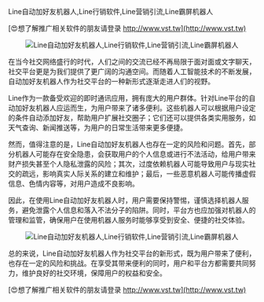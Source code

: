 Line自动加好友机器人,Line行销软件,Line营销引流,Line霸屏机器人

[😍想了解推广相关软件的朋友请登录 http://www.vst.tw](http://www.vst.tw)

 <center><img src="https://vst.tw/MP4/tuiguang/png/7.png" alt="Line自动加好友机器人,Line行销软件,Line营销引流,Line霸屏机器人"></center>

在当今社交网络盛行的时代，人们之间的交流已经不再局限于面对面或文字聊天，社交平台更是为我们提供了更广阔的沟通空间。而随着人工智能技术的不断发展，自动加好友机器人作为社交平台的一种新形式逐渐走进人们的视野。

Line作为一款备受欢迎的即时通讯应用，拥有庞大的用户群体。针对Line平台的自动加好友机器人应运而生，为用户带来了诸多便利。这些机器人可以根据用户设定的条件自动添加好友，帮助用户扩展社交圈子；它们还可以提供各类实用服务，如天气查询、新闻推送等，为用户的日常生活带来更多便捷。

然而，值得注意的是，Line自动加好友机器人也存在一定的风险和问题。首先，部分机器人可能存在安全隐患，会获取用户的个人信息或进行不法活动，给用户带来财产损失甚至个人隐私泄露的风险；其次，过度依赖机器人可能导致用户与现实社交的疏远，影响真实人际关系的建立和维护；最后，一些恶意机器人可能传播虚假信息、色情内容等，对用户造成不良影响。

因此，在使用Line自动加好友机器人时，用户需要保持警惕，谨慎选择机器人服务，避免泄露个人信息和落入不法分子的陷阱。同时，平台方也应加强对机器人的管理和监管，确保用户在使用机器人服务时能够享受到安全、便捷的社交体验。

 <center><img src="https://vst.tw/MP4/tuiguang/png/4.png" alt="Line自动加好友机器人,Line行销软件,Line营销引流,Line霸屏机器人"></center>

总的来说，Line自动加好友机器人作为社交平台的新形式，既为用户带来了便利，也存在一定的风险和挑战。在享受其带来便利的同时，用户和平台方都需要共同努力，维护良好的社交环境，保障用户的权益和安全。

[😍想了解推广相关软件的朋友请登录 http://www.vst.tw](http://www.vst.tw)



